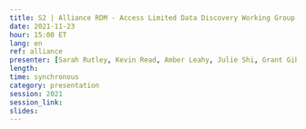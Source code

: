 ```yaml
---
title: S2 | Alliance RDM - Access Limited Data Discovery Working Group
date: 2021-11-23
hour: 15:00 ET
lang: en
ref: alliance
presenter: [Sarah Rutley, Kevin Read, Amber Leahy, Julie Shi, Grant Gibson]
length:
time: synchronous
category: presentation
session: 2021
session_link:
slides:
---
```

